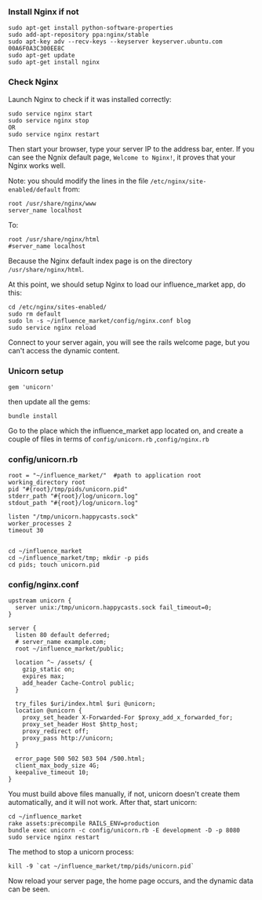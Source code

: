 
### Install Nginx if not

    sudo apt-get install python-software-properties
    sudo add-apt-repository ppa:nginx/stable
    sudo apt-key adv --recv-keys --keyserver keyserver.ubuntu.com 00A6F0A3C300EE8C
    sudo apt-get update
    sudo apt-get install nginx

### Check Nginx

Launch Nginx to check if it was installed correctly:

    sudo service nginx start
    sudo service nginx stop
    OR
    sudo service nginx restart

Then start your browser, type your server IP to the address bar, enter. If you
can see the Ngnix default page, `Welcome to Nginx!`, it proves that your Nginx
works well.

Note: you should modify the lines in the file `/etc/nginx/site-enabled/default` from:

    root /usr/share/nginx/www
    server_name localhost

To:

    root /usr/share/nginx/html
    #server_name localhost

Because the Nginx default index page is on the directory `/usr/share/nginx/html`.

At this point, we should setup Nginx to load our influence_market app, do this:

    cd /etc/nginx/sites-enabled/
    sudo rm default
    sudo ln -s ~/influence_market/config/nginx.conf blog
    sudo service nginx reload

Connect to your server again, you will see the rails welcome page, but you
can't access the dynamic content.

### Unicorn setup

    gem 'unicorn'

then update all the gems:

    bundle install

Go to the place which the influence_market app located on, and create a couple of files in
terms of `config/unicorn.rb`  ,`config/nginx.rb`

### config/unicorn.rb
    root = "~/influence_market/"  #path to application root
    working_directory root
    pid "#{root}/tmp/pids/unicorn.pid"
    stderr_path "#{root}/log/unicorn.log"
    stdout_path "#{root}/log/unicorn.log"

    listen "/tmp/unicorn.happycasts.sock"
    worker_processes 2
    timeout 30


    cd ~/influence_market
    cd ~/influence_market/tmp; mkdir -p pids
    cd pids; touch unicorn.pid

### config/nginx.conf
    upstream unicorn {
      server unix:/tmp/unicorn.happycasts.sock fail_timeout=0;
    }

    server {
      listen 80 default deferred;
      # server_name example.com;
      root ~/influence_market/public;

      location ^~ /assets/ {
        gzip_static on;
        expires max;
        add_header Cache-Control public;
      }

      try_files $uri/index.html $uri @unicorn;
      location @unicorn {
        proxy_set_header X-Forwarded-For $proxy_add_x_forwarded_for;
        proxy_set_header Host $http_host;
        proxy_redirect off;
        proxy_pass http://unicorn;
      }

      error_page 500 502 503 504 /500.html;
      client_max_body_size 4G;
      keepalive_timeout 10;
    }

You must build above files manually, if not, unicorn doesn't create them
automatically, and it will not work. After that, start unicorn:

    cd ~/influence_market
    rake assets:precompile RAILS_ENV=production
    bundle exec unicorn -c config/unicorn.rb -E development -D -p 8080
    sudo service nginx restart

The method to stop a unicorn process:

    kill -9 `cat ~/influence_market/tmp/pids/unicorn.pid`

Now reload your server page, the home page occurs, and the dynamic data can
be seen.

